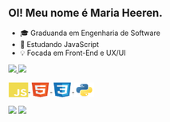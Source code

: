 ## OI! Meu nome é Maria Heeren.



- 🎓 Graduanda em Engenharia de Software
- 🌱 Estudando JavaScript
- 💡 Focada em Front-End e UX/UI 
  
<div>
<a href="https://github.com/mariacarolinaheeren">
<img loading="lazy" height="130em" src="https://github-readme-stats.vercel.app/api/top-langs/?username=mariacarolinaheeren&layout=compact&langs_count=7&theme=dark"/> <img loading="lazy" height="130em" src="https://github-readme-stats.vercel.app/api?username=mariacarolinaheeren&show_icons=true&theme=dark&include_all_commits=true&count_private=true"/>
</div>
<div style="display: inline_block">
  <br>
  <img align="center" alt="Rafa-Js" height="30" width="40" src="https://raw.githubusercontent.com/devicons/devicon/master/icons/javascript/javascript-plain.svg">
  <img align="center" alt="Rafa-HTML" height="30" width="40" src="https://raw.githubusercontent.com/devicons/devicon/master/icons/html5/html5-original.svg">
  <img align="center" alt="Rafa-CSS" height="30" width="40" src="https://raw.githubusercontent.com/devicons/devicon/master/icons/css3/css3-original.svg">
  <img align="center" alt="Rafa-Python" height="30" width="40" src="https://raw.githubusercontent.com/devicons/devicon/master/icons/python/python-original.svg">
   </div>
  <br>
  <div> 
  <a href="https://www.instagram.com/mariaheeren_/profilecard/?igsh=ZmFpaXV0cTYwa20z" target="_blank"><img src="https://img.shields.io/badge/-Instagram-%23E4405F?style=for-the-badge&logo=instagram&logoColor=white"></a>
  <a href="https://mail.google.com/mail/?view=cm&fs=1&to=mariacarolinaheeeren@gmail.com" title="Gmail"> <img src="https://img.shields.io/badge/-Gmail-%23333?style=for-the-badge&logo=gmail&logoColor=white" target="_blank"></a>

